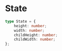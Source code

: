 # State

```ts
type State = {
    height: number;
    width: number;
    childHeight: number;
    childWidth: number;
};
```


